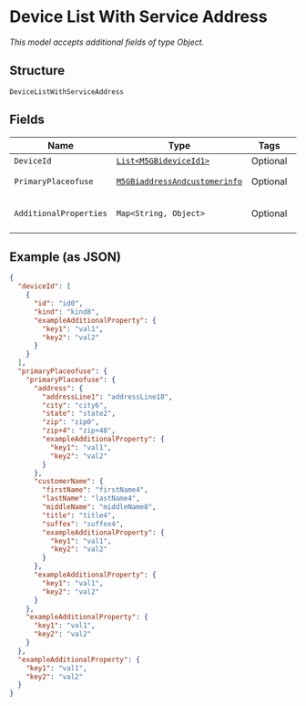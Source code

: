 
# Device List With Service Address

*This model accepts additional fields of type Object.*

## Structure

`DeviceListWithServiceAddress`

## Fields

| Name | Type | Tags | Description | Getter | Setter |
|  --- | --- | --- | --- | --- | --- |
| `DeviceId` | [`List<M5GBideviceId1>`](../../doc/models/m-5g-bidevice-id-1.md) | Optional | - | List<M5GBideviceId1> getDeviceId() | setDeviceId(List<M5GBideviceId1> deviceId) |
| `PrimaryPlaceofuse` | [`M5GBiaddressAndcustomerinfo`](../../doc/models/m-5g-biaddress-andcustomerinfo.md) | Optional | - | M5GBiaddressAndcustomerinfo getPrimaryPlaceofuse() | setPrimaryPlaceofuse(M5GBiaddressAndcustomerinfo primaryPlaceofuse) |
| `AdditionalProperties` | `Map<String, Object>` | Optional | - | Object getAdditionalProperty(String key) | additionalProperty(String key, Object value) |

## Example (as JSON)

```json
{
  "deviceId": [
    {
      "id": "id0",
      "kind": "kind8",
      "exampleAdditionalProperty": {
        "key1": "val1",
        "key2": "val2"
      }
    }
  ],
  "primaryPlaceofuse": {
    "primaryPlaceofuse": {
      "address": {
        "addressLine1": "addressLine18",
        "city": "city6",
        "state": "state2",
        "zip": "zip0",
        "zip+4": "zip+48",
        "exampleAdditionalProperty": {
          "key1": "val1",
          "key2": "val2"
        }
      },
      "customerName": {
        "firstName": "firstName4",
        "lastName": "lastName4",
        "middleName": "middleName8",
        "title": "title4",
        "suffex": "suffex4",
        "exampleAdditionalProperty": {
          "key1": "val1",
          "key2": "val2"
        }
      },
      "exampleAdditionalProperty": {
        "key1": "val1",
        "key2": "val2"
      }
    },
    "exampleAdditionalProperty": {
      "key1": "val1",
      "key2": "val2"
    }
  },
  "exampleAdditionalProperty": {
    "key1": "val1",
    "key2": "val2"
  }
}
```

